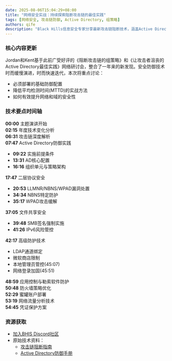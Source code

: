 ```yaml
---
date: 2025-08-06T15:04:29+08:00
title: "网络安全实战：持续探索阻断攻击链的最佳实践"
tags: [网络安全, 攻击链防御, Active Directory, 组策略]
authors: qife
description: "Black Hills信息安全专家分享最新攻击链阻断技术，涵盖Active Directory最佳实践、组策略配置、SMB签名等关键防御措施，帮助提升企业网络检测效率与安全基线。"
---
```


### 核心内容更新
Jordan和Kent基于此前广受好评的《阻断攻击链的组策略》和《让攻击者沮丧的Active Directory最佳实践》网络研讨会，整合了一年来的新发现。安全防御技术时而缓慢演进，时而快速迭代，本次将重点讨论：
- 必须部署的基础防御配置
- 降低平均检测时间(MTTD)的实战方法
- 如何有效提升网络和域的安全性

### 技术要点时间轴
**00:00** 主题演讲开始  
**02:15** 年度技术变化分析  
**06:31** 攻击链深度解析  
**07:47** Active Directory防御实践  
- **09:22** 实施前提条件  
- **13:31** AD核心配置  
- **16:16** 组织单元与策略架构  

**17:47** 二层协议安全  
- **20:53** LLMNR/NBNS/WPAD漏洞处置  
- **34:34** NBNS特定防护  
- **35:17** WPAD攻击缓解  

**37:05** 文件共享安全  
- **39:48** SMB签名强制实施  
- **41:26** IPv6风险管控  

**42:17** 高级防护技术  
- LDAP通道绑定  
- 微软商店限制  
- 本地管理员管控(45:07)  
- 网络登录加固(45:51)  

**48:59** 应用控制与勒索软件防护  
**50:48** 防火墙策略优化  
**52:29** 蜜罐账户部署  
**53:19** 网络流量分析技术  
**54:45** 凭证保护方案  

### 资源获取
- [加入BHIS Discord社区](https://discord.gg/bhis)
- 原始技术资料：
  - [攻击链阻断指南](https://www.blackhillsinfosec.com/webcast-group-policies-that-kill-kill-chains/)
  - [Active Directory防御手册](https://www.blackhillsinfosec.com/webcast-group-policies-that-kill-kill-chains/)